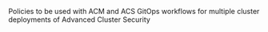 Policies to be used with ACM and ACS GitOps workflows for multiple cluster deployments of Advanced Cluster Security 
